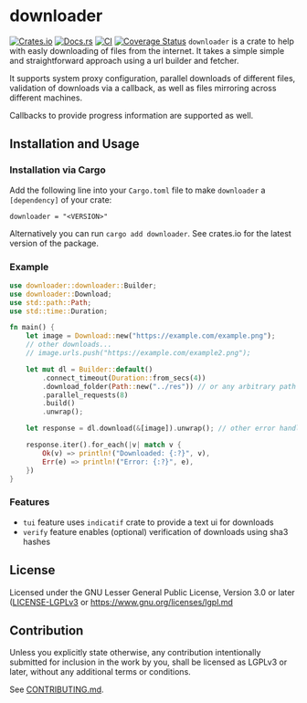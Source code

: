 # downloader

[![Crates.io](https://img.shields.io/crates/v/downloader.svg)](https://crates.io/crates/downloader)
[![Docs.rs](https://docs.rs/downloader/badge.svg)](https://docs.rs/downloader)
[![CI](https://github.com/hunger/downloader/workflows/Continuous%20Integration/badge.svg)](https://github.com/hunger/downloader/actions)
[![Coverage Status](https://coveralls.io/repos/github/hunger/downloader/badge.svg?branch=main)](https://coveralls.io/github/hunger/downloader?branch=main)
`downloader` is a crate to help with easly downloading of files from the
internet. It takes a simple simple and straightforward approach using a url
builder and fetcher.

It supports system proxy configuration, parallel downloads of different files,
validation of downloads via a callback, as well as files mirroring across different
machines.

Callbacks to provide progress information are supported as well.

## Installation and Usage

### Installation via Cargo

Add the following line into your `Cargo.toml` file to make `downloader` a
`[dependency]` of your crate:

`downloader = "<VERSION>"`

Alternatively you can run `cargo add downloader`. See crates.io for the latest
version of the package.

### Example

```rust
use downloader::downloader::Builder;
use downloader::Download;
use std::path::Path;
use std::time::Duration;

fn main() {
    let image = Download::new("https://example.com/example.png");
    // other downloads...
    // image.urls.push("https://example.com/example2.png");

    let mut dl = Builder::default()
        .connect_timeout(Duration::from_secs(4))
        .download_folder(Path::new("../res")) // or any arbitrary path
        .parallel_requests(8)
        .build()
        .unwrap();

    let response = dl.download(&[image]).unwrap(); // other error handling

    response.iter().for_each(|v| match v {
        Ok(v) => println!("Downloaded: {:?}", v),
        Err(e) => println!("Error: {:?}", e),
    })
}
```

### Features

- `tui` feature uses `indicatif` crate to provide a text ui for downloads
- `verify` feature enables (optional) verification of downloads using sha3 hashes

## License

Licensed under the GNU Lesser General Public License, Version 3.0 or later
([LICENSE-LGPLv3](LICENSE-LGPLv3.md) or <https://www.gnu.org/licenses/lgpl.md>

## Contribution

Unless you explicitly state otherwise, any contribution intentionally submitted
for inclusion in the work by you, shall be licensed as LGPLv3 or later, without
any additional terms or conditions.

See [CONTRIBUTING.md](CONTRIBUTING.md).
